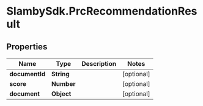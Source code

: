 # SlambySdk.PrcRecommendationResult

## Properties
Name | Type | Description | Notes
------------ | ------------- | ------------- | -------------
**documentId** | **String** |  | [optional] 
**score** | **Number** |  | [optional] 
**document** | **Object** |  | [optional] 



